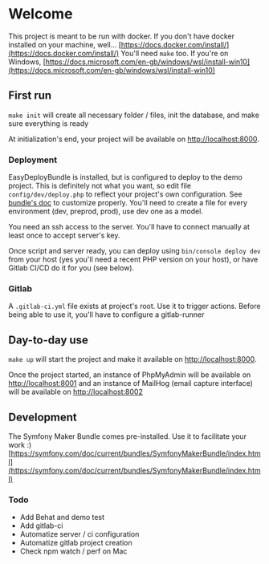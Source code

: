 # Welcome

This project is meant to be run with docker. If you don't have docker installed on your machine, well... [https://docs.docker.com/install/](https://docs.docker.com/install/)
You'll need `make` too. If you're on Windows, [https://docs.microsoft.com/en-gb/windows/wsl/install-win10](https://docs.microsoft.com/en-gb/windows/wsl/install-win10)

## First run
`make init` will create all necessary folder / files, init the database, and make sure everything is ready

At initialization's end, your project will be available on [http://localhost:8000](http://localhost:8000).

### Deployment
EasyDeployBundle is installed, but is configured to deploy to the demo project. This is definitely not what you want, so edit file `config/dev/deploy.php` to reflect your project's own configuration. See [bundle's doc](https://github.com/EasyCorp/easy-deploy-bundle) to customize properly. You'll need to create a file for every environment (dev, preprod, prod), use dev one as a model.

You need an ssh access to the server. You'll have to connect manually at least once to accept server's key.

Once script and server ready, you can deploy using `bin/console deploy dev` from your host (yes you'll need a recent PHP version on your host), or have Gitlab CI/CD do it for you (see below).

### Gitlab
A `.gitlab-ci.yml` file exists at project's root. Use it to trigger actions. Before being able to use it, you'll have to configure a gitlab-runner 

## Day-to-day use
`make up` will start the project and make it available on [http://localhost:8000](http://localhost:8000).

Once the project started, an instance of PhpMyAdmin will be available on [http://localhost:8001](http://localhost:8001) and an instance of MailHog (email capture interface) will be available on [http://localhost:8002](http://localhost:8002)

## Development
The Symfony Maker Bundle comes pre-installed. Use it to facilitate your work :) [https://symfony.com/doc/current/bundles/SymfonyMakerBundle/index.html](https://symfony.com/doc/current/bundles/SymfonyMakerBundle/index.html)

### Todo
- Add Behat and demo test
- Add gitlab-ci
- Automatize server / ci configuration
- Automatize gitlab project creation
- Check npm watch / perf on Mac
